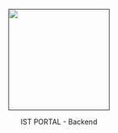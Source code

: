<p align="center">
  <a href="" target="blank"><img src="https://upload.wikimedia.org/wikipedia/commons/thumb/d/d9/Node.js_logo.svg/120px-Node.js_logo.svg.png" width="200" alt="" /></a>
</p>

<p align="center">
 IST PORTAL - Backend
</p>